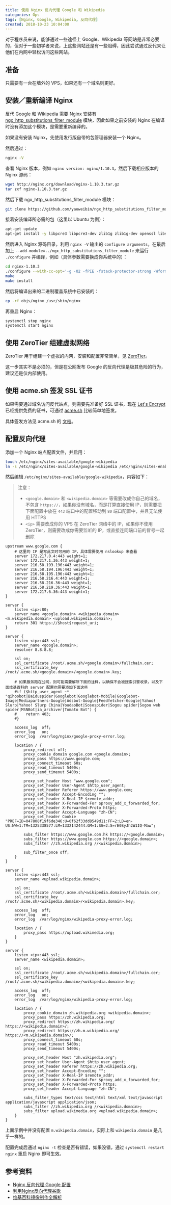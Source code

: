 ```yaml
---
title: 使用 Nginx 反向代理 Google 和 Wikipedia
categories: Ops
tags: [Nginx, Google, Wikipedia, 反向代理]
created: 2018-10-23 10:04:00
---
```


对于程序员来说，能够通过一些途径上 Google、Wikipedia 等网站是非常必要的，但对于一些初学者来说，上这些网站还是有一些阻碍，因此尝试通过反代来让他们在内网中轻松访问这些网站。

<!-- more -->

## 准备

只需要有一台在墙外的 VPS，如果还有一个域名则更好。

## 安装／重新编译 Nginx

反代 Google 和 Wikipedia 需要 Nginx 安装有 [ngx_http_substitutions_filter_module] 模块，因此如果之前安装的 Nginx 在编译时没有添加这个模块，是需要重新编译的。

[ngx_http_substitutions_filter_module]: https://github.com/yaoweibin/ngx_http_substitutions_filter_module

如果没有安装 Nginx，先使用发行版自带的包管理器安装一个 Nginx。

然后通过：

```bash
nginx -V
```

查看 Nginx 版本，例如 `nginx version: nginx/1.10.3`，然后下载相应版本的 Nginx 源码：

```bash
wget http://nginx.org/download/nginx-1.10.3.tar.gz
tar zxf nginx-1.10.3.tar.gz
```

然后下载 ngx_http_substitutions_filter_module 模块：

```bash
git clone https://github.com/yaoweibin/ngx_http_substitutions_filter_module
```

接着安装编译所必需的包（这里以 Ubuntu 为例）：

```bash
apt-get update
apt-get install -y libpcre3 libpcre3-dev zlib1g zlib1g-dev openssl libssl-dev libxml2 libxml2-dev libxslt1-dev libgd-dev libgeoip-dev gcc g++ make automake
```

然后进入 Nginx 源码目录，利用 `nginx -V` 输出的 `configure arguments`，在最后加上 `--add-module=../ngx_http_substitutions_filter_module` 来运行 `./configure` 并编译，例如（具体参数需要换成你系统中的）：

```bash
cd nginx-1.10.3
./configure --with-cc-opt='-g -O2 -fPIE -fstack-protector-strong -Wformat -Werror=format-security -Wdate-time -D_FORTIFY_SOURCE=2' --with-ld-opt='-Wl,-Bsymbolic-functions -fPIE -pie -Wl,-z,relro -Wl,-z,now' --prefix=/usr/share/nginx --conf-path=/etc/nginx/nginx.conf --http-log-path=/var/log/nginx/access.log --error-log-path=/var/log/nginx/error.log --lock-path=/var/lock/nginx.lock --pid-path=/run/nginx.pid --http-client-body-temp-path=/var/lib/nginx/body --http-fastcgi-temp-path=/var/lib/nginx/fastcgi --http-proxy-temp-path=/var/lib/nginx/proxy --http-scgi-temp-path=/var/lib/nginx/scgi --http-uwsgi-temp-path=/var/lib/nginx/uwsgi --with-debug --with-pcre-jit --with-ipv6 --with-http_ssl_module --with-http_stub_status_module --with-http_realip_module --with-http_auth_request_module --with-http_addition_module --with-http_dav_module --with-http_geoip_module --with-http_gunzip_module --with-http_gzip_static_module --with-http_image_filter_module --with-http_v2_module --with-http_sub_module --with-http_xslt_module --with-stream --with-stream_ssl_module --with-mail --with-mail_ssl_module --with-threads --add-module=../ngx_http_substitutions_filter_module
make
make install
```

然后将编译出来的二进制覆盖系统中已安装的：

```bash
cp -rf objs/nginx /usr/sbin/nginx
```

再重启 Nginx：

```bash
systemctl stop nginx
systemctl start nginx
```

## 使用 ZeroTier 组建虚拟网络

ZeroTier 用于组建一个虚拟的内网，安装和配置非常简单，见 [ZeroTier](https://www.zerotier.com/download.shtml)。

这一步其实不是必须的，但是在公网发布 Google 的反向代理是极其危险的行为，建议还是仅内部使用。

## 使用 acme.sh 签发 SSL 证书

如果需要通过域名访问反代站点，则需要先准备好 SSL 证书，现在 [Let's Encrypt] 已经提供免费的证书，可通过 [acme.sh] 比较简单地签发。

[Let's Encrypt]: https://letsencrypt.org/
[acme.sh]: https://github.com/Neilpang/acme.sh

具体签发方法见 acme.sh 的 [文档](https://github.com/Neilpang/acme.sh/wiki/说明)。

## 配置反向代理

添加一个 Nginx 站点配置文件，并启用：

```bash
touch /etc/nginx/sites-available/google-wikipedia
ln -s /etc/nginx/sites-available/google-wikipedia /etc/nginx/sites-enabled/
```

然后编辑 `/etc/nginx/sites-available/google-wikipedia`，内容如下：

> 注意：
> - `<google.domain>` 和 `<wikipedia.domain>` 等需要改成你自己的域名，不包含 `https://`，如果你没有域名，而是打算直接使用 IP，则需要把下面配置中放在 `443` 端口中的配置移动到 `80` 端口配置中，并且无法使用 HTTPS
> - `<ip>` 需要改成你的 VPS 在 ZeroTier 网络中的 IP，如果你不使用 ZeroTier，则需要改成你需要监听的 IP，或直接连同端口前的冒号一起删除

```
upstream www.google.com {
    # 这里的 IP 是写此文时可用的 IP，具体需要使用 nslookup 来查看
    server 172.217.0.4:443 weight=1;
    server 172.217.1.36:443 weight=1;
    server 216.58.193.196:443 weight=1;
    server 216.58.194.196:443 weight=1;
    server 216.58.195.196:443 weight=1;
    server 216.58.216.4:443 weight=1;
    server 216.58.216.36:443 weight=1;
    server 216.58.219.36:443 weight=1;
    server 172.217.6.36:443 weight=1;
}

server {
    listen <ip>:80;
    server_name <google.domain> <wikipedia.domain> <m.wikipedia.domain> <upload.wikipedia.domain>;
    return 301 https://$host$request_uri;
}

server {
    listen <ip>:443 ssl;
    server_name <google.domain>;
    resolver 8.8.8.8;

    ssl on;
    ssl_certificate /root/.acme.sh/<google.domain>/fullchain.cer;
    ssl_certificate_key /root/.acme.sh/<google.domain>/<google.domain>.key;

    # 如果服务跑在公网，则可能需要解除下面的注释，以确保不会被搜索引擎收录，以及下面维基百科的 server 配置也需要添加下面这些
    #if ($http_user_agent ~* "qihoobot|Baiduspider|Googlebot|Googlebot-Mobile|Googlebot-Image|Mediapartners-Google|Adsbot-Google|Feedfetcher-Google|Yahoo! Slurp|Yahoo! Slurp China|YoudaoBot|Sosospider|Sogou spider|Sogou web spider|MSNBot|ia_archiver|Tomato Bot") {
    #    return 403;
    #}

    access_log  off;
    error_log   on;
    error_log  /var/log/nginx/google-proxy-error.log;

    location / {
        proxy_redirect off;
        proxy_cookie_domain google.com <google.domain>;
        proxy_pass https://www.google.com;
        proxy_connect_timeout 60s;
        proxy_read_timeout 5400s;
        proxy_send_timeout 5400s;

        proxy_set_header Host "www.google.com";
        proxy_set_header User-Agent $http_user_agent;
        proxy_set_header Referer https://www.google.com;
        proxy_set_header Accept-Encoding "";
        proxy_set_header X-Real-IP $remote_addr;
        proxy_set_header X-Forwarded-For $proxy_add_x_forwarded_for;
        proxy_set_header X-Forwarded-Proto https;
        proxy_set_header Accept-Language "zh-CN";
        proxy_set_header Cookie "PREF=ID=047808f19f6de346:U=0f62f33dd8549d11:FF=2:LD=en-US:NW=1:TM=1325338577:LM=1332142444:GM=1:SG=2:S=rE0SyJh2W1IQ-Maw";

        subs_filter https://www.google.com.hk https://<google.domain>;
        subs_filter https://www.google.com https://<google.domain>;
        subs_filter //zh.wikipedia.org //<wikipedia.domain>;

        sub_filter_once off;
    }
}

server {
    listen <ip>:443 ssl;
    server_name <upload.wikipedia.domain>;

    ssl on;
    ssl_certificate /root/.acme.sh/<wikipedia.domain>/fullchain.cer;
    ssl_certificate_key /root/.acme.sh/<wikipedia.domain>/<wikipedia.domain>.key;

    access_log  off;
    error_log   on;
    error_log  /var/log/nginx/wikipedia-proxy-error.log;

    location / {
        proxy_pass https://upload.wikimedia.org;
    }
}

server {
    listen <ip>:443 ssl;
    server_name <wikipedia.domain>;

    ssl on;
    ssl_certificate /root/.acme.sh/<wikipedia.domain>/fullchain.cer;
    ssl_certificate_key /root/.acme.sh/<wikipedia.domain>/<wikipedia.domain>.key;

    access_log  off;
    error_log   on;
    error_log  /var/log/nginx/wikipedia-proxy-error.log;

    location / {
        proxy_cookie_domain zh.wikipedia.org <wikipedia.domain>;
        proxy_pass https://zh.wikipedia.org;
        proxy_redirect https://zh.wikipedia.org/ https://<wikipedia.domain>/;
        proxy_redirect https://zh.m.wikipedia.org/ https://<m.wikipedia.domain>/;
        proxy_connect_timeout 60s;
        proxy_read_timeout 5400s;
        proxy_send_timeout 5400s;

        proxy_set_header Host "zh.wikipedia.org";
        proxy_set_header User-Agent $http_user_agent;
        proxy_set_header Referer https://zh.wikipedia.org;
        proxy_set_header Accept-Encoding "";
        proxy_set_header X-Real-IP $remote_addr;
        proxy_set_header X-Forwarded-For $proxy_add_x_forwarded_for;
        proxy_set_header X-Forwarded-Proto https;
        proxy_set_header Accept-Language "zh-CN";

        subs_filter_types text/css text/html text/xml text/javascript application/javascript application/json;
        subs_filter //zh.wikipedia.org //<wikipedia.domain>;
        subs_filter upload.wikimedia.org <upload.wikipedia.domain>;
    }
}
```

上面示例中并没有配置 `m.wikipedia.domain`，实际上和 `wikipedia.domain` 是几乎一样的。

配置完成后通过 `nginx -t` 检查是否有错误，如果没错，通过 `systemctl restart nginx` 重启 Nginx 即可生效。

## 参考资料

- [Nginx 反向代理 Google 配置](http://einverne.github.io/post/2017/10/nginx-reverse-proxy-google.html)
- [利用Nginx反向代理谷歌](https://zhgcao.github.io/2016/06/09/nginx-reverse-proxy-google/)
- [维基百科镜像制作全解析](https://io.hancel.org/2017/01/06/make-wiki-mirror.html)
